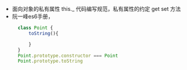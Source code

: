 - 面向对象的私有属性 
  this._ 代码编写规范，私有属性的约定 
  get set 方法
- 阮一峰es6手册，
  ```Javascript
    class Point {
        toString(){

        }
    }
    Point.prototype.constructor === Point
    Point.prototype.toString
  ```